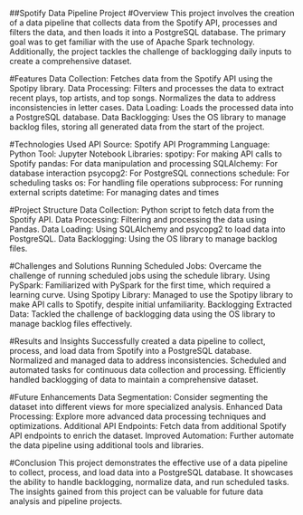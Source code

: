 ##Spotify Data Pipeline Project
#Overview
This project involves the creation of a data pipeline that collects data from the Spotify API, processes and filters the data, and then loads it into a PostgreSQL database. The primary goal was to get familiar with the use of Apache Spark technology. Additionally, the project tackles the challenge of backlogging daily inputs to create a comprehensive dataset.

#Features
Data Collection: Fetches data from the Spotify API using the Spotipy library.
Data Processing: Filters and processes the data to extract recent plays, top artists, and top songs. Normalizes the data to address inconsistencies in letter cases.
Data Loading: Loads the processed data into a PostgreSQL database.
Data Backlogging: Uses the OS library to manage backlog files, storing all generated data from the start of the project.

#Technologies Used
API Source: Spotify API
Programming Language: Python
Tool: Jupyter Notebook
Libraries:
spotipy: For making API calls to Spotify
pandas: For data manipulation and processing
SQLAlchemy: For database interaction
psycopg2: For PostgreSQL connections
schedule: For scheduling tasks
os: For handling file operations
subprocess: For running external scripts
datetime: For managing dates and times

#Project Structure
Data Collection: Python script to fetch data from the Spotify API.
Data Processing: Filtering and processing the data using Pandas.
Data Loading: Using SQLAlchemy and psycopg2 to load data into PostgreSQL.
Data Backlogging: Using the OS library to manage backlog files.

#Challenges and Solutions
Running Scheduled Jobs: Overcame the challenge of running scheduled jobs using the schedule library.
Using PySpark: Familiarized with PySpark for the first time, which required a learning curve.
Using Spotipy Library: Managed to use the Spotipy library to make API calls to Spotify, despite initial unfamiliarity.
Backlogging Extracted Data: Tackled the challenge of backlogging data using the OS library to manage backlog files effectively.

#Results and Insights
Successfully created a data pipeline to collect, process, and load data from Spotify into a PostgreSQL database.
Normalized and managed data to address inconsistencies.
Scheduled and automated tasks for continuous data collection and processing.
Efficiently handled backlogging of data to maintain a comprehensive dataset.

#Future Enhancements
Data Segmentation: Consider segmenting the dataset into different views for more specialized analysis.
Enhanced Data Processing: Explore more advanced data processing techniques and optimizations.
Additional API Endpoints: Fetch data from additional Spotify API endpoints to enrich the dataset.
Improved Automation: Further automate the data pipeline using additional tools and libraries.

#Conclusion
This project demonstrates the effective use of a data pipeline to collect, process, and load data into a PostgreSQL database. It showcases the ability to handle backlogging, normalize data, and run scheduled tasks. The insights gained from this project can be valuable for future data analysis and pipeline projects.
